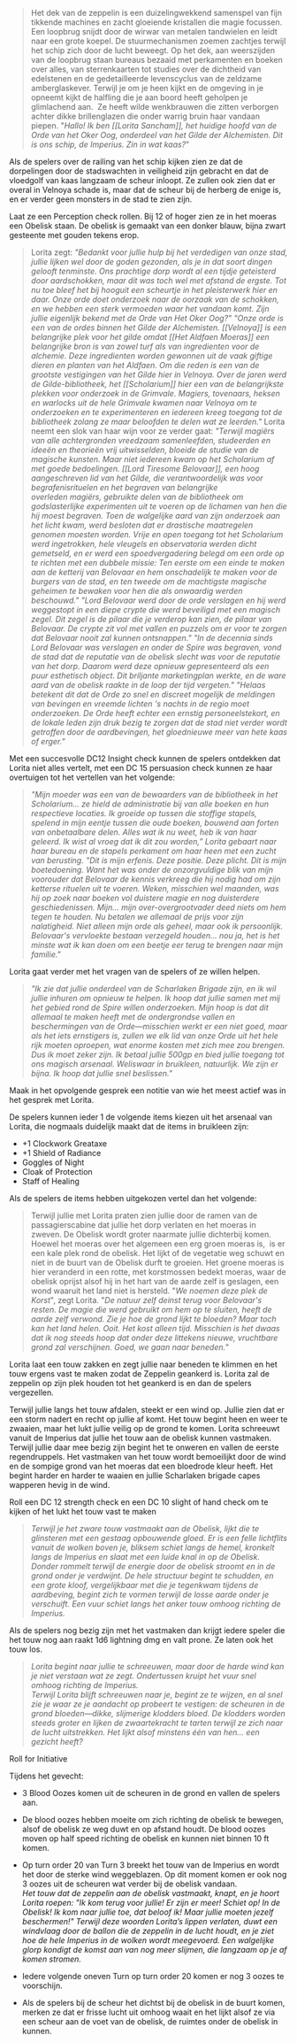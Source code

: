 >Het dek van de zeppelin is een duizelingwekkend samenspel van fijn tikkende machines en zacht gloeiende kristallen die magie focussen. Een loopbrug snijdt door de wirwar van metalen tandwielen en leidt naar een grote koepel. De stuurmechanismen zoemen zachtjes terwijl het schip zich door de lucht beweegt. Op het dek, aan weerszijden van de loopbrug staan bureaus bezaaid met perkamenten en boeken over alles, van sterrenkaarten tot studies over de dichtheid van edelstenen en de gedetailleerde levenscyclus van de zeldzame amberglaskever.
>Terwijl je om je heen kijkt en de omgeving in je opneemt kijkt de halfling die je aan boord heeft geholpen je glimlachend aan.  Ze heeft wilde wenkbrauwen die zitten verborgen achter dikke brillenglazen die onder warrig bruin haar vandaan piepen. 
>"*Hallo! Ik ben [[Lorita Sancham]], het huidige hoofd van de Orde van het Oker Oog, onderdeel van het Gilde der Alchemisten. Dit is ons schip, de Imperius. Zin in wat kaas?*"

Als de spelers over de railing van het schip kijken zien ze dat de dorpelingen door de stadswachten in veiligheid zijn gebracht en dat de vloedgolf van kaas langzaam de scheur inloopt. Ze zullen ook zien dat er overal in Velnoya schade is, maar dat de scheur bij de herberg de enige is, en er verder geen monsters in de stad te zien zijn.

Laat ze een Perception check rollen. Bij 12 of hoger zien ze in het moeras een Obelisk staan. De obelisk is gemaakt van een donker blauw, bijna zwart gesteente met gouden tekens erop.

>Lorita zegt: *"Bedankt voor jullie hulp bij het verdedigen van onze stad, jullie lijken wel door de goden gezonden, als je in dat soort dingen gelooft tenminste. Ons prachtige dorp wordt al een tijdje geteisterd door aardschokken, maar dit was toch wel met afstand de ergste. Tot nu toe bleef het bij hooguit een scheurtje in het pleisterwerk hier en daar. Onze orde doet onderzoek naar de oorzaak van de schokken, en we hebben een sterk vermoeden waar het vandaan komt. Zijn jullie eigenlijk bekend met de Orde van Het Oker Oog?"*
>*"Onze orde is een van de ordes binnen het Gilde der Alchemisten. [[Velnoya]] is een belangrijke plek voor het gilde omdat [[Het Aldfaen Moeras]] een belangrijke bron is van zowel turf als van ingredienten voor de alchemie. Deze ingredienten worden gewonnen uit de vaak giftige dieren en planten van het Aldfaen. Om die reden is een van de grootste vestigingen van het Gilde hier in Velnoya. Over de jaren werd de Gilde-bibliotheek, het [[Scholarium]] hier een van de belangrijkste plekken voor onderzoek in de Grimvale. Magiers, tovenaars, heksen en warlocks uit de hele Grimvale kwamen naar Velnoya om te onderzoeken en te experimenteren en iedereen kreeg toegang tot de bibliotheek zolang ze maar beloofden te delen wat ze leerden."*
>Lorita neemt een slok van haar wijn voor ze verder gaat: 
>*"Terwijl magiërs van alle achtergronden vreedzaam samenleefden, studeerden en ideeën en theorieën vrij uitwisselden, bloeide de studie van de magische kunsten. Maar niet iedereen kwam op het Scholarium af met goede bedoelingen. [[Lord Tiresome Belovaar]], een hoog aangeschreven lid van het Gilde, die verantwoordelijk was voor begrafenisrituelen en het begraven van belangrijke overleden magiërs, gebruikte delen van de bibliotheek om godslasterlijke experimenten uit te voeren op de lichamen van hen die hij moest begraven. Toen de walgelijke aard van zijn onderzoek aan het licht kwam, werd besloten dat er drastische maatregelen genomen moesten worden. Vrije en open toegang tot het Scholarium werd ingetrokken, hele vleugels en observatoria werden dicht gemetseld, en er werd een spoedvergadering belegd om een orde op te richten met een dubbele missie: Ten eerste om een einde te maken aan de ketterij van Belovaar en hem onschadelijk te maken voor de burgers van de stad, en ten tweede om de machtigste magische geheimen te bewaken voor hen die als onwaardig werden beschouwd."*
>*"Lord Belovaar werd door de orde verslagen en hij werd weggestopt in een diepe crypte die werd beveiligd met een magisch zegel. Dit zegel is de pilaar die je verderop kan zien, de pilaar van Belovaar. De crypte zit vol met vallen en puzzels om er voor te zorgen dat Belovaar nooit zal kunnen ontsnappen."*
> *"In de decennia sinds Lord Belovaar was verslagen en onder de Spire was begraven, vond de stad dat de reputatie van de obelisk slecht was voor de reputatie van het dorp. Daarom werd deze opnieuw gepresenteerd als een puur esthetisch object. Dit briljante marketingplan werkte, en de ware aard van de obelisk raakte in de loop der tijd vergeten."*
> *"Helaas betekent dit dat de Orde zo snel en discreet mogelijk de meldingen van bevingen en vreemde lichten 's nachts in de regio moet onderzoeken. De Orde heeft echter een ernstig personeelstekort, en de lokale leden zijn druk bezig te zorgen dat de stad niet verder wordt getroffen door de aardbevingen, het gloednieuwe meer van hete kaas of erger."*

Met een succesvolle DC12 Insight check kunnen de spelers ontdekken dat Lorita niet alles vertelt, met een DC 15 persuasion check kunnen ze haar overtuigen tot het vertellen van het volgende:  

>*"Mijn moeder was een van de bewaarders van de bibliotheek in het Scholarium... ze hield de administratie bij van alle boeken en hun respectieve locaties. Ik groeide op tussen die stoffige stapels, spelend in mijn eentje tussen die oude boeken, bouwend aan forten van onbetaalbare delen. Alles wat ik nu weet, heb ik van haar geleerd. Ik wist al vroeg dat ik dit zou worden,” Lorita gebaart naar haar bureau en de stapels perkament om haar heen met een zucht van berusting. "Dit is mijn erfenis. Deze positie. Deze plicht. Dit is mijn boetedoening. Want het was onder de onzorgvuldige blik van mijn voorouder dat Belovaar de kennis verkreeg die hij nodig had om zijn ketterse rituelen uit te voeren. Weken, misschien wel maanden, was hij op zoek naar boeken vol duistere magie en nog duisterdere geschiedenissen. Mijn... mijn over-overgrootvader deed niets om hem tegen te houden. Nu betalen we allemaal de prijs voor zijn nalatigheid. Niet alleen mijn orde als geheel, maar ook ik persoonlijk. Belovaar's vervloekte bestaan verzegeld houden... nou ja, het is het minste wat ik kan doen om een beetje eer terug te brengen naar mijn familie."*

Lorita gaat verder met het vragen van de spelers of ze willen helpen.

>*"Ik zie dat jullie onderdeel van de Scharlaken Brigade zijn, en ik wil jullie inhuren om opnieuw te helpen. Ik hoop dat jullie samen met mij het gebied rond de Spire willen onderzoeken. Mijn hoop is dat dit allemaal te maken heeft met de ondergrondse vallen en beschermingen van de Orde—misschien werkt er een niet goed, maar als het iets ernstigers is, zullen we elk lid van onze Orde uit het hele rijk moeten oproepen, wat enorme kosten met zich mee zou brengen. Dus ik moet zeker zijn. Ik betaal jullie 500gp en bied jullie toegang tot ons magisch arsenaal. Weliswaar in bruikleen, natuurlijk. We zijn er bijna. Ik hoop dat jullie snel beslissen."*

Maak in het opvolgende gesprek een notitie van wie het meest actief was in het gesprek met Lorita.

De spelers kunnen ieder 1 de volgende items kiezen uit het arsenaal van Lorita, die nogmaals duidelijk maakt dat de items in bruikleen zijn:

- +1 Clockwork Greataxe
- +1 Shield of Radiance
- Goggles of Night
- Cloak of Protection
- Staff of Healing

Als de spelers de items hebben uitgekozen vertel dan het volgende:  
>Terwijl jullie met Lorita praten zien jullie door de ramen van de passagierscabine dat jullie het dorp verlaten en het moeras in zweven. De Obelisk wordt groter naarmate jullie dichterbij komen. Hoewel het moeras over het algemeen een erg groen moeras is,  is er een kale plek rond de obelisk. Het lijkt of de vegetatie weg schuwt en niet in de buurt van de Obelisk durft te groeien. Het groene moeras is hier veranderd in een rotte, met korstmossen bedekt moeras, waar de obelisk oprijst alsof hij in het hart van de aarde zelf is geslagen, een wond waaruit het land niet is hersteld. 
>"*We noemen deze plek de Korst*", zegt Lorita. "*De natuur zelf deinst terug voor Belovaar's resten. De magie die werd gebruikt om hem op te sluiten, heeft de aarde zelf verwond. Zie je hoe de grond lijkt te bloeden? Maar toch kan het land helen. Ooit. Het kost alleen tijd. Misschien is het dwaas dat ik nog steeds hoop dat onder deze littekens nieuwe, vruchtbare grond zal verschijnen. Goed, we gaan naar beneden.*"

Lorita laat een touw zakken en zegt jullie naar beneden te klimmen en het touw ergens vast te maken zodat de Zeppelin geankerd is. Lorita zal de zeppelin op zijn plek houden tot het geankerd is en dan de spelers vergezellen. 

Terwijl jullie langs het touw afdalen, steekt er een wind op. Jullie zien dat er een storm nadert en recht op jullie af komt. Het touw begint heen en weer te zwaaien, maar het lukt jullie veilig op de grond te komen. Lorita schreeuwt vanuit de Imperius dat jullie het touw aan de obelisk kunnen vastmaken. Terwijl jullie daar mee bezig zijn begint het te onweren en vallen de eerste regendruppels. Het vastmaken van het touw wordt bemoeilijkt door de wind en de sompige grond van het moeras dat een bloedrode kleur heeft. Het begint harder en harder te waaien en jullie Scharlaken brigade capes wapperen hevig in de wind.

Roll een DC 12 strength check en een DC 10 slight of hand check om te kijken of het lukt het touw vast te maken

>*Terwijl je het zware touw vastmaakt aan de Obelisk, lijkt die te glinsteren met een gestaag opbouwende gloed. Er is een felle lichtflits vanuit de wolken boven je, bliksem schiet langs de hemel, kronkelt langs de Imperius en slaat met een luide knal in op de Obelisk. Donder rommelt terwijl de energie door de obelisk stroomt en in de grond onder je verdwijnt. De hele structuur begint te schudden, en een grote kloof, vergelijkbaar met die je tegenkwam tijdens de aardbeving, begint zich te vormen terwijl de losse aarde onder je verschuift. Een vuur schiet langs het anker touw omhoog richting de Imperius.*  

Als de spelers nog bezig zijn met het vastmaken dan krijgt iedere speler die het touw nog aan raakt 1d6 lightning dmg en valt prone. Ze laten ook het touw los.

>*Lorita begint naar jullie te schreeuwen, maar door de harde wind kan je niet verstaan wat ze zegt. Ondertussen kruipt het vuur snel omhoog richting de Imperius.*   
 *Terwijl Lorita blijft schreeuwen naar je, begint ze te wijzen, en al snel zie je waar ze je aandacht op probeert te vestigen: de scheuren in de grond bloeden—dikke, slijmerige klodders bloed. De klodders worden steeds groter en lijken de zwaartekracht te tarten terwijl ze zich naar de lucht uitstrekken. Het lijkt alsof minstens één van hen... een gezicht heeft?*

Roll for Initiative

Tijdens het gevecht:

- 3 Blood Oozes komen uit de scheuren in de grond en vallen de spelers aan.
- De blood oozes hebben moeite om zich richting de obelisk te bewegen, alsof de obelisk ze weg duwt en op afstand houdt. De blood oozes moven op half speed richting de obelisk en kunnen niet binnen 10 ft komen.
- Op turn order 20 van Turn 3 breekt het touw van de Imperius en wordt het door de sterke wind weggeblazen. Op dit moment komen er ook nog 3 oozes uit de scheuren wat verder bij de obelisk vandaan.  
    *Het touw dat de zeppelin aan de obelisk vastmaakt, knapt, en je hoort Lorita roepen: "Ik kom terug voor jullie! Er zijn er meer! Schiet op! In de Obelisk! Ik kom naar jullie toe, dat beloof ik! Maar jullie moeten jezelf beschermen!" Terwijl deze woorden Lorita’s lippen verlaten, duwt een windvlaag door de ballon die de zeppelin in de lucht houdt, en je ziet hoe de hele Imperius in de wolken wordt meegevoerd. Een walgelijke glorp kondigt de komst aan van nog meer slijmen, die langzaam op je af komen stromen.*  
    
- Iedere volgende oneven Turn op turn order 20 komen er nog 3 oozes te voorschijn.
- Als de spelers bij de scheur het dichtst bij de obelisk in de buurt komen, merken ze dat er frisse lucht uit omhoog waait en het lijkt alsof ze via een scheur aan de voet van de obelisk, de ruimtes onder de obelisk in kunnen.